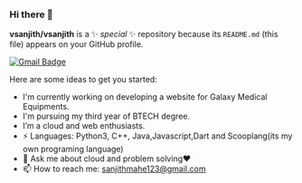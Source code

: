 ### Hi there 👋


**vsanjith/vsanjith** is a ✨ _special_ ✨ repository because its `README.md` (this file) appears on your GitHub profile.

[![Gmail Badge](https://img.shields.io/badge/-sanjithmahe123@gmail.com-c14438?style=flat-square&logo=Gmail&logoColor=white&link=mailto:harishsg99@gmail.com)](mailto:harishsg99@gmail.com)

Here are some ideas to get you started:

- I'm currently working on developing a website for Galaxy Medical Equipments.
- I'm pursuing my third year of BTECH degree.
- I’m a cloud and web enthusiasts.
- ⚡ Languages: Python3, C++, Java,Javascript,Dart and Scooplang(its my own programing language)
- 💬 Ask me about cloud and problem solving❤
- 📫 How to reach me: sanjithmahe123@gmail.com




 
 


